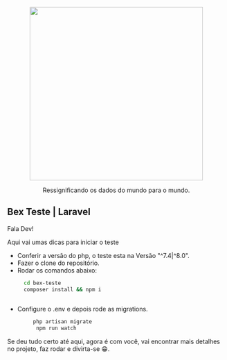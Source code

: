 <p align="center"><a href="https://laravel.com" target="_blank"><img src="https://www.bex-data.com/wp-content/uploads/2021/04/bex-branco-300.png" width="400"></a></p>
<p align="center">Ressignificando os dados do mundo para o mundo.</p>


## Bex Teste | Laravel

Fala Dev!
<p>Aqui vai umas dicas para iniciar o teste</p>

- Conferir a versão do php, o teste esta na Versão "^7.4|^8.0".
- Fazer o clone do repositório.
- Rodar os comandos abaixo:
  ```bash
    cd bex-teste
    composer install && npm i  
   
  ```
- Configure o .env e depois rode as migrations.
   ```bash
        php artisan migrate
         npm run watch
    ```
Se deu tudo certo até aqui, agora é com você, vai encontrar mais detalhes no projeto, faz rodar e divirta-se 😁.
